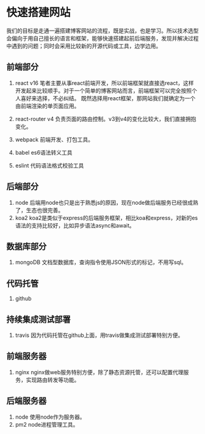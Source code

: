 # 快速搭建网站
我们的目标是走通一遍搭建博客网站的流程，既是实战，也是学习。所以技术选型会偏向于用自己擅长的语言和框架，能够快速搭建起前后端服务，发现并解决过程中遇到的问题；同时会采用比较新的开源代码或工具，边学边用。
## 前端部分
1. react v16
笔者主要从事react前端开发，所以前端框架就直接选react，这样开发起来比较顺手。对于一个简单的博客网站而言，前端框架可以完全按照个人喜好来选择，不必纠结。
既然选择用react框架，那网站我们就确定为一个由前端渲染的单页面应用。

2. react-router v4
负责页面的路由控制。v3到v4的变化比较大，我们直接拥抱变化。
3. webpack
前端开发、打包工具。
4. babel
es6语法转义工具
5. eslint
代码语法格式校验工具
## 后端部分
1. node
后端用node也只是出于熟悉js的原因，现在node做后端服务已经很成熟了，生态也很完善。
2. koa2
koa2是类似于express的后端服务框架，相比koa和express，对新的es语法的支持比较好，比如异步语法async和await。
## 数据库部分
1. mongoDB
文档型数据库，查询指令使用JSON形式的标记，不用写sql。
## 代码托管
1. github
## 持续集成测试部署
1. travis
因为代码托管在github上面，用travis做集成测试部署特别方便。
## 前端服务器
1. nginx
nginx做web服务特别方便，除了静态资源托管，还可以配置代理服务，实现路由转发等功能。
## 后端服务器
1. node
使用node作为服务器。
2. pm2
node进程管理工具。